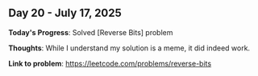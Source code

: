 
## Day 20 - July 17, 2025

**Today's Progress**: Solved [Reverse Bits] problem

**Thoughts**: While I understand my solution is a meme, it did indeed work.

**Link to problem**: https://leetcode.com/problems/reverse-bits



